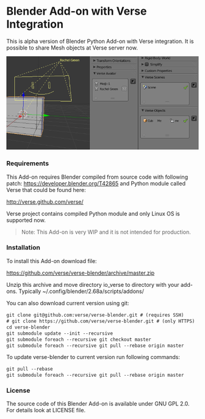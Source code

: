 Blender Add-on with Verse Integration
=====================================

This is alpha version of Blender Python Add-on with Verse integration. It is
possible to share Mesh objects at Verse server now.

![Blender Verse Add-on screenshot](/screenshots/blender-verse-screenshot.png "Verse Blender Add-on screenshot")

### Requirements ###

This Add-on requires Blender compiled from source code with following patch: https://developer.blender.org/T42865 and Python module called Verse that could be found here:

http://verse.github.com/verse/

Verse project contains compiled Python module and only Linux OS is supported now.

> Note: This Add-on is very WIP and it is not intended for production.

### Installation ###

To install this Add-on download file:

https://github.com/verse/verse-blender/archive/master.zip

Unzip this archive and move directory io_verse to directory with your add-ons.
Typically ~/.config/blender/2.68a/scripts/addons/

You can also download current version using git:

    git clone git@github.com:verse/verse-blender.git # (requires SSH)
    # git clone https://github.com/verse/verse-blender.git # (only HTTPS)
    cd verse-blender
    git submodule update --init --recursive
    git submodule foreach --recursive git checkout master
    git submodule foreach --recursive git pull --rebase origin master

To update verse-blender to current version run following commands:

    git pull --rebase
    git submodule foreach --recursive git pull --rebase origin master

### License ###

The source code of this Blender Add-on is available under GNU GPL 2.0. For details
look at LICENSE file.

